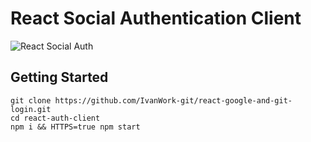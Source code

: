 # React Social Authentication Client

![React Social Auth](https://i.imgur.com/acA83LR.gif)


## Getting Started

```
git clone https://github.com/IvanWork-git/react-google-and-git-login.git
cd react-auth-client
npm i && HTTPS=true npm start
```

